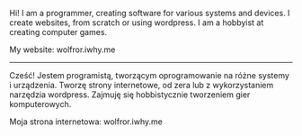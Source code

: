 Hi! 
I am a programmer, creating software for various systems and devices. I create websites, from scratch or using wordpress. I am a hobbyist at creating computer games. 

My website: wolfror.iwhy.me

-----------------------------------------------

Cześć! 
Jestem programistą, tworzącym oprogramowanie na różne systemy i urządzenia. Tworzę strony internetowe, od zera lub z wykorzystaniem narzędzia wordpress. Zajmuję się hobbistycznie tworzeniem gier komputerowych.

Moja strona internetowa: wolfror.iwhy.me
